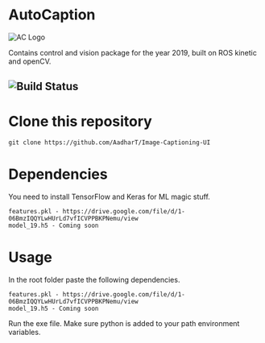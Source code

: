 # AutoCaption
![AC Logo](ac.logo.png)


Contains control and vision package for the year 2019, built on ROS kinetic and openCV.
## ![Build Status](https://travis-ci.org/dwyl/esta.svg?branch=master)

# Clone this repository 

```
git clone https://github.com/AadharT/Image-Captioning-UI
```
# Dependencies

You need to install TensorFlow and Keras for ML magic stuff.
```
features.pkl - https://drive.google.com/file/d/1-06BmzIQQYLwHUrLd7vfICVPPBKPNemu/view
model_19.h5 - Coming soon
```

# Usage

In the root folder paste the following dependencies.
```
features.pkl - https://drive.google.com/file/d/1-06BmzIQQYLwHUrLd7vfICVPPBKPNemu/view
model_19.h5 - Coming soon
```
Run the exe file.
Make sure python is added to your path environment variables.
